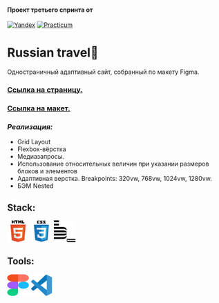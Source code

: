#### Проект третьего спринта от #### 
[![Yandex](https://yastatic.net/q/logoaas/v2/%D0%AF%D0%BD%D0%B4%D0%B5%D0%BA%D1%81.svg)](https://practicum.yandex.ru/) [![Practicum](https://yastatic.net/q/logoaas/v2/%D0%9F%D1%80%D0%B0%D0%BA%D1%82%D0%B8%D0%BA%D1%83%D0%BC.svg)](https://practicum.yandex.ru/)

# **Russian travel**🚂 #

Одностраничный адаптивный сайт, собранный по макету Figma.

<h3><a href="https://dmitriyrusov.github.io/russian-travel/">Ссылка на страницу.</a></h3>
<h3><a href="https://www.figma.com/file/5S2WSbEFL6awjVWJ0NWL8Q/Sprint-3_-Russia-_-desktop-%2B-mobile">Ссылка на макет.</a></h3>

### _Реализация:_ ###

- Grid Layout
- Flexbox-вёрстка
- Медиазапросы.
- Использование относительных величин при указании размеров блоков и элементов
- Адаптивная верстка. Breakpoints: 320vw, 768vw, 1024vw, 1280vw.
- БЭМ Nested

<h2>Stack:</h2>
<p align="left">
<img src="https://raw.githubusercontent.com/DmitriyRusov/DmitriyRusov/0afa41d5bb65d6809e22e5a12b6ec108353ab8e5/svg-logos/html5.svg" alt="html" width="50" height="50">
<img src="https://raw.githubusercontent.com/DmitriyRusov/DmitriyRusov/0afa41d5bb65d6809e22e5a12b6ec108353ab8e5/svg-logos/css3.svg" alt="css" width="50" height="50">
<img src="https://raw.githubusercontent.com/DmitriyRusov/DmitriyRusov/ce041a7dd1e56b76d369eb78d7901dd66f24a128/svg-logos/bem2.svg" alt="bem" width="50" height="50">
</p>

<h2>Tools:</h2>
<p align="left">
<img src="https://raw.githubusercontent.com/DmitriyRusov/DmitriyRusov/cabb94c2eb89193257042c0d906a9d92fad8dbe0/soft-svg/Figma.svg" alt="figma" width="50" height="50">
<img src="https://raw.githubusercontent.com/DmitriyRusov/DmitriyRusov/cabb94c2eb89193257042c0d906a9d92fad8dbe0/soft-svg/visual-studio-code.svg" alt="visual-studio-code" width="50" height="50">
</p>

